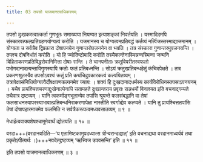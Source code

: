 ```yaml
---
title: 03 तपसो याजमानत्वाधिकरणम्

---
```


तपसो दुःखकरत्वात्कर्ता गुणभूतः समाख्यया नियम्यत इत्याशङ्कां निवर्तयति । यस्मादिदमपि संस्कारवत्फलप्रतिग्रहणयोग्यत्वं करोति । यजमानस्य च योग्यत्वमप्रतिबद्धं कर्तव्यं नर्त्विजस्तस्माद्याजमानम् । योग्यता च सर्वत्रैव द्विप्रकारा दोषापनयेन गुणान्तरोपजननेन वा भवति । तत्र संस्कारा गुणान्तरमुपजनयन्ति । तपश्च दोषनिर्धातं करोति । यो हि ज्योतिष्टोमादि करोति तस्यैकान्तेनास्मिन्नन्यस्मिन्वा जन्मनि विहिताकरणप्रतिषिद्धसेवानिमित्ता दोषाः सन्ति । ते चानपनीताः क्रतुविपरीतस्वफलो पभोगदानादत्यन्ताविगुणस्यापि क्रतोः फलं प्रतिबध्नन्ति । सोऽयं क्रतुरप्रतिबन्धहेतुं कंचिदपेक्षते । तत्र प्रकरणश्रुतस्यैव तपसोऽवश्यं क्रतुं प्रति कथंचिदुपकारकत्वं कल्पयितव्यम् । तत्रापेक्षासंनिधियोग्यत्वैर्दोषक्षपणकल्पनमेव ज्यायः । शक्यं हि दुःखदानादधर्मस्य कार्यविरोधिनस्तपसाऽपनयनम् । यथैव प्रायश्चित्तचरणाद्दुःखेनाल्पेनापि सतामहते दुःखान्तराय प्रवृत्तः सन्नधर्मो विनाश्यत इति वचनाद्गम्यते तथैवात्र द्रष्टव्यम् । यानि त्वकर्माङ्गभूतान्येव तपांसि श्रूयन्ते फलसंबद्धानि वा तेषां फलसाधनस्यापरस्याभावात्प्रतिबन्धनिराकरणापेक्षा नास्तीति स्वर्गाद्येव कल्प्यते । यानि तु प्रायश्चित्ततपांसि तेषां दोषापहारमात्रमेव फलमिति न सर्वत्रैकरूपत्वमध्यवसातव्यम् ॥ ९ ॥

मेधार्हत्ववाक्यशेषश्चामुमेवार्थं द्योतयति ॥ १० ॥

वरदा+++(वरदानवदिति—‘य एतामिष्टकामुपदध्यात्स त्रीन्वरान्दद्यात्’ इति वचनाद्यथा वरदानमाध्वर्यवं तथा प्रकृतेऽपीत्यर्थः ।)+++नवदेतद्द्रष्टव्यम् ‘ऋत्त्विज उपवसन्ति’ इति ॥ ११ ॥

इति तपसो याजमानत्वाधिकरणम् ॥ ३ ॥
